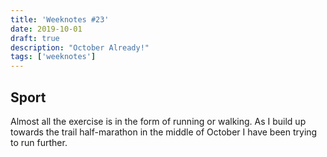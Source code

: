 ```yaml
---
title: 'Weeknotes #23'
date: 2019-10-01
draft: true
description: "October Already!"
tags: ['weeknotes']
---
```

## Sport
Almost all the exercise is in the form of running or walking. As I build up towards the trail half-marathon in the middle of October I have been trying to run further.
